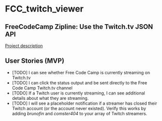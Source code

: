 # FCC_twitch_viewer

## FreeCodeCamp Zipline: Use the Twitch.tv JSON API
[Project description](https://www.freecodecamp.com/challenges/use-the-twitchtv-json-api)

## User Stories (MVP)
- [TODO] I can see whether Free Code Camp is currently streaming on Twitch.tv
- [TODO] I can click the status output and be sent directly to the Free Code Camp Twitch.tv channel
- [TODO] If a Twitch user is currently streaming, I can see additional details about what they are streaming.
- [TODO] I will see a placeholder notification if a streamer has closed their Twitch account (or the account never existed). Verify this works by adding _brunofin_ and _comster404_ to your array of Twitch streamers.
